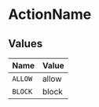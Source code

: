 # ActionName


## Values

| Name    | Value   |
| ------- | ------- |
| `ALLOW` | allow   |
| `BLOCK` | block   |